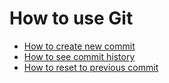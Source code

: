# How to use Git

- [How to create new commit](./commit_help.md)
- [How to see commit history](./log_help.md)
- [How to reset to previous commit]('./reset_help.md')
